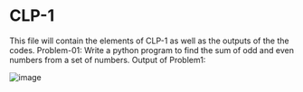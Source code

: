 # CLP-1
This file will contain the elements of CLP-1 as well as the outputs of the the codes.
Problem-01: Write a python program to find the sum of odd and even numbers from a set of numbers. 
Output of Problem1:





![image](https://github.com/user-attachments/assets/18b105da-81d3-4719-a8b6-943c6d84e73f)
